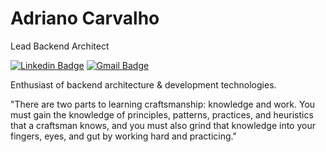 # Adriano Carvalho 

Lead Backend Architect

[![Linkedin Badge](https://img.shields.io/badge/-Adriano%20Carvalho-00875f?style=flat-square&logo=Linkedin&logoColor=white&link=https://www.linkedin.com/in/adriano2011/)](https://www.linkedin.com/in/adriano2011/) 
[![Gmail Badge](https://img.shields.io/badge/-dricco@gmail.com-00875f?style=flat-square&logo=Gmail&logoColor=white&link=mailto:dricco@gmail.com)](mailto:dricco@gmail.com)

Enthusiast of backend architecture & development technologies.


"There are two parts to learning craftsmanship: knowledge and work. You must gain the knowledge of principles, patterns, practices, and heuristics that a craftsman knows, and you must also grind that knowledge into your fingers, eyes, and gut by working hard and practicing."

